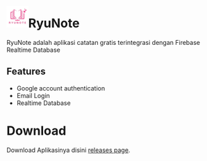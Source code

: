 # ![app icon](https://github.com/Irnhakim/RyuNote/blob/main/assets/logo.png)RyuNote
RyuNote adalah aplikasi catatan gratis terintegrasi dengan Firebase Realtime Database

## Features
* Google account authentication
* Email Login
* Realtime Database

# Download
Download Aplikasinya disini [releases page](https://github.com/Irnhakim/RyuNote/blob/main/Release).


